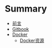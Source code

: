 # Summary

* [前言](README.md)
* [Gitbook](gitbook/gitbook.md)
* [Docker](CONTRIBUTING.md)
  * [Docker资源](CONTRIBUTING/dockerzi-yuan.md)

